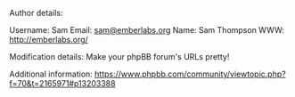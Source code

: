 Author details:

Username:
    Sam
Email:
    sam@emberlabs.org
Name:
    Sam Thompson
WWW:
    http://emberlabs.org/
    
Modification details:
    Make your phpBB forum's URLs pretty!

Additional information:
    https://www.phpbb.com/community/viewtopic.php?f=70&t=2165971#p13203388
